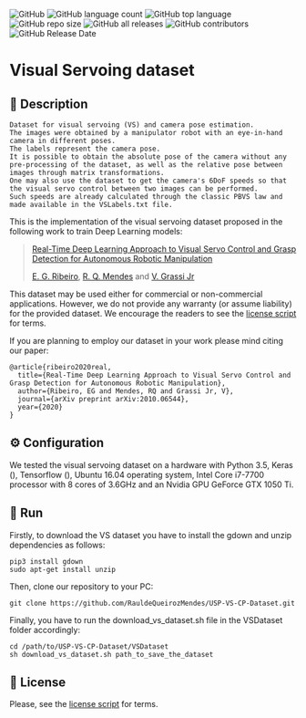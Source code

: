 ![GitHub](https://img.shields.io/github/license/RauldeQueirozMendes/USP-VS-CP-Dataset?style=plastic) 
![GitHub language count](https://img.shields.io/github/languages/count/RauldeQueirozMendes/USP-VS-CP-Dataset?style=plastic)
![GitHub top language](https://img.shields.io/github/languages/top/RauldeQueirozMendes/USP-VS-CP-Dataset?style=plastic)
![GitHub repo size](https://img.shields.io/github/repo-size/RauldeQueirozMendes/USP-VS-CP-Dataset?style=plastic)
![GitHub all releases](https://img.shields.io/github/downloads/RauldeQueirozMendes/USP-VS-CP-Dataset/total)
![GitHub contributors](https://img.shields.io/github/contributors/RauldeQueirozMendes/USP-VS-CP-Dataset)
![GitHub Release Date](https://img.shields.io/github/release-date/RauldeQueirozMendes/USP-VS-CP-Dataset)

# Visual Servoing dataset

## :open_book: Description

```
Dataset for visual servoing (VS) and camera pose estimation. 
The images were obtained by a manipulator robot with an eye-in-hand camera in different poses. 
The labels represent the camera pose. 
It is possible to obtain the absolute pose of the camera without any pre-processing of the dataset, as well as the relative pose between images through matrix transformations. 
One may also use the dataset to get the camera's 6DoF speeds so that the visual servo control between two images can be performed. 
Such speeds are already calculated through the classic PBVS law and made available in the VSLabels.txt file.
```

This is the implementation of the visual servoing dataset proposed in the following work to train Deep Learning models:

> [Real-Time Deep Learning Approach to Visual Servo Control and Grasp Detection for Autonomous Robotic Manipulation](https://arxiv.org/abs/2010.06544)
>
> [E. G. Ribeiro](eduardogr@usp.br), [R. Q. Mendes](raulmendes@usp.br) and [V. Grassi Jr](vgrassi@usp.br)

This dataset may be used either for commercial or non-commercial applications. However, we do not provide any warranty (or assume liability) for the provided dataset. We encourage the readers to see the [license script](LICENSE) for terms.

If you are planning to employ our dataset in your work please mind citing our paper:

```
@article{ribeiro2020real,
  title={Real-Time Deep Learning Approach to Visual Servo Control and Grasp Detection for Autonomous Robotic Manipulation},
  author={Ribeiro, EG and Mendes, RQ and Grassi Jr, V},
  journal={arXiv preprint arXiv:2010.06544},
  year={2020}
}
```
## :gear: Configuration

We tested the visual servoing dataset on a hardware with Python 3.5, Keras (), Tensorflow (), Ubuntu 16.04 operating system, Intel Core  i7-7700 processor with 8 cores of 3.6GHz and an Nvidia GPU GeForce GTX 1050 Ti. 

## :floppy_disk: Run

Firstly, to download the VS dataset you have to install the gdown and unzip dependencies as follows:

```shell
pip3 install gdown
sudo apt-get install unzip
```

Then, clone our repository to your PC:

```shell
git clone https://github.com/RauldeQueirozMendes/USP-VS-CP-Dataset.git
```

Finally, you have to run the download_vs_dataset.sh file in the VSDataset folder accordingly:

```shell
cd /path/to/USP-VS-CP-Dataset/VSDataset
sh download_vs_dataset.sh path_to_save_the_dataset
```

## :closed_lock_with_key: License
Please, see the [license script](LICENSE) for terms.
